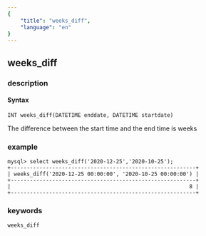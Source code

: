 ```yaml
---
{
    "title": "weeks_diff",
    "language": "en"
}
---
```


<!-- 
Licensed to the Apache Software Foundation (ASF) under one
or more contributor license agreements.  See the NOTICE file
distributed with this work for additional information
regarding copyright ownership.  The ASF licenses this file
to you under the Apache License, Version 2.0 (the
"License"); you may not use this file except in compliance
with the License.  You may obtain a copy of the License at

  http://www.apache.org/licenses/LICENSE-2.0

Unless required by applicable law or agreed to in writing,
software distributed under the License is distributed on an
"AS IS" BASIS, WITHOUT WARRANTIES OR CONDITIONS OF ANY
KIND, either express or implied.  See the License for the
specific language governing permissions and limitations
under the License.
-->

## weeks_diff
### description
#### Syntax

`INT weeks_diff(DATETIME enddate, DATETIME startdate)`

The difference between the start time and the end time is weeks

### example

```
mysql> select weeks_diff('2020-12-25','2020-10-25');
+----------------------------------------------------------+
| weeks_diff('2020-12-25 00:00:00', '2020-10-25 00:00:00') |
+----------------------------------------------------------+
|                                                        8 |
+----------------------------------------------------------+
```

### keywords

    weeks_diff
